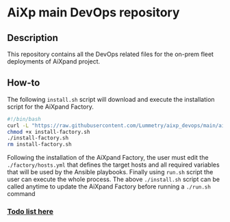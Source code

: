 # AiXp main DevOps repository

## Description

This repository contains all the DevOps related files for the on-prem fleet deployments of AiXpand project.

## How-to

The following `install.sh` script will download and execute the installation script for the AiXpand Factory.

```bash
#!/bin/bash
curl -L "https://raw.githubusercontent.com/Lummetry/aixp_devops/main/aixp_factory/other/install-factory.sh?$RANDOM" -o install-factory.sh
chmod +x install-factory.sh
./install-factory.sh
rm install-factory.sh
```

Following the installation of the AiXpand Factory, the user must edit the `./factory/hosts.yml` that defines the target hosts and all required variables that will be used by the Ansible playbooks. Finally using `run.sh` script the user can execute the whole process.
The above `./install.sh` script can be called anytime to update the AiXpand Factory before running a `./run.sh` command

### [Todo list here](TODO.md)

